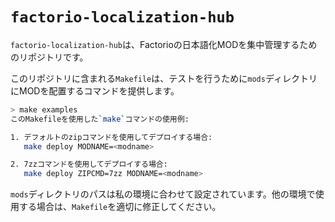 # `factorio-localization-hub`

`factorio-localization-hub`は、Factorioの日本語化MODを集中管理するためのリポジトリです。

このリポジトリに含まれる`Makefile`は、テストを行うために`mods`ディレクトリにMODを配置するコマンドを提供します。

```bash
> make examples 
このMakefileを使用した`make`コマンドの使用例:

1. デフォルトのzipコマンドを使用してデプロイする場合:
   make deploy MODNAME=<modname>

2. 7zzコマンドを使用してデプロイする場合:
   make deploy ZIPCMD=7zz MODNAME=<modname>
```

`mods`ディレクトリのパスは私の環境に合わせて設定されています。他の環境で使用する場合は、`Makefile`を適切に修正してください。
